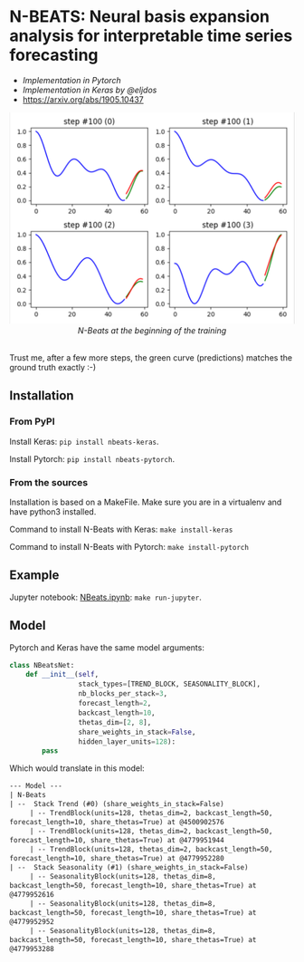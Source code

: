 # N-BEATS: Neural basis expansion analysis for interpretable time series forecasting
- *Implementation in Pytorch*
- *Implementation in Keras by @eljdos*
- https://arxiv.org/abs/1905.10437

<p align="center">
  <img src="nbeats.png" width="600"><br/>
  <i>N-Beats at the beginning of the training</i><br><br>
</p>

Trust me, after a few more steps, the green curve (predictions) matches the ground truth exactly :-)

## Installation

### From PyPI

Install Keras: `pip install nbeats-keras`.

Install Pytorch: `pip install nbeats-pytorch`.

### From the sources

Installation is based on a MakeFile. Make sure you are in a virtualenv and have python3 installed.

Command to install N-Beats with Keras: `make install-keras`

Command to install N-Beats with Pytorch: `make install-pytorch`

## Example

Jupyter notebook: [NBeats.ipynb](examples/NBeats.ipynb): `make run-jupyter`.



## Model

Pytorch and Keras have the same model arguments:

```python
class NBeatsNet:
    def __init__(self,
                 stack_types=[TREND_BLOCK, SEASONALITY_BLOCK],
                 nb_blocks_per_stack=3,
                 forecast_length=2,
                 backcast_length=10,
                 thetas_dim=[2, 8],
                 share_weights_in_stack=False,
                 hidden_layer_units=128):
        pass                
```

Which would translate in this model:

```
--- Model ---
| N-Beats
| --  Stack Trend (#0) (share_weights_in_stack=False)
     | -- TrendBlock(units=128, thetas_dim=2, backcast_length=50, forecast_length=10, share_thetas=True) at @4500902576
     | -- TrendBlock(units=128, thetas_dim=2, backcast_length=50, forecast_length=10, share_thetas=True) at @4779951944
     | -- TrendBlock(units=128, thetas_dim=2, backcast_length=50, forecast_length=10, share_thetas=True) at @4779952280
| --  Stack Seasonality (#1) (share_weights_in_stack=False)
     | -- SeasonalityBlock(units=128, thetas_dim=8, backcast_length=50, forecast_length=10, share_thetas=True) at @4779952616
     | -- SeasonalityBlock(units=128, thetas_dim=8, backcast_length=50, forecast_length=10, share_thetas=True) at @4779952952
     | -- SeasonalityBlock(units=128, thetas_dim=8, backcast_length=50, forecast_length=10, share_thetas=True) at @4779953288
```
